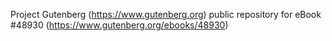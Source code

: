 Project Gutenberg (https://www.gutenberg.org) public repository for eBook #48930 (https://www.gutenberg.org/ebooks/48930)
